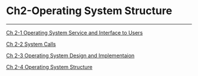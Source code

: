 # Ch2-Operating System Structure

---

[Ch 2-1 Operating System Service and Interface to Users](Ch2-Operating%20System%20Structure%20dfd17f0c5d434700b3979a1a672a9eef/Ch%202-1%20Operating%20System%20Service%20and%20Interface%20to%20U%2053155e1a5da34ecc9f109b8742315720.md)

[Ch 2-2 System Calls](Ch2-Operating%20System%20Structure%20dfd17f0c5d434700b3979a1a672a9eef/Ch%202-2%20System%20Calls%20d3b86369505543cab81f8eae6701fb03.md)

[Ch 2-3 Operating System Design and Implementaion](Ch2-Operating%20System%20Structure%20dfd17f0c5d434700b3979a1a672a9eef/Ch%202-3%20Operating%20System%20Design%20and%20Implementaion%20bb6bc28da3814ebf91edd5e37212e96c.md)

[Ch 2-4 Operating System Structure](Ch2-Operating%20System%20Structure%20dfd17f0c5d434700b3979a1a672a9eef/Ch%202-4%20Operating%20System%20Structure%20329feec8405946b6adab75defaccc23c.md)